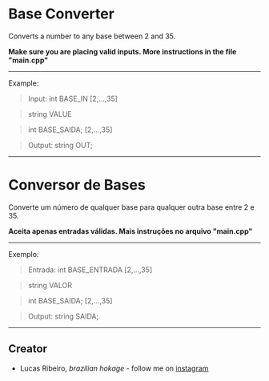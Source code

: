 # Base Converter
Converts a number to any base between 2 and 35.

**Make sure you are placing valid inputs.
More instructions in the file "main.cpp"** 

---
Example: 
>Input:  int BASE_IN [2,...,35]

>	string VALUE

>	int BASE_SAIDA; [2,...,35]

>Output: string OUT;

---
# Conversor de Bases 
Converte um número de qualquer base para qualquer outra base entre 2 e 35.

**Aceita apenas entradas válidas. 
Mais instruções no arquivo "main.cpp"**

---
Exemplo: 
>Entrada:  int BASE_ENTRADA [2,...,35]

>	string VALOR

>	int BASE_SAIDA; [2,...,35]

>Output: string SAIDA;

---
## Creator 
* Lucas Ribeiro, *brazilian hokage* - follow me on [instagram](https://www.instagram.com/lucassrib "Instagram")
